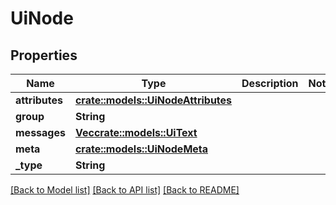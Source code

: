 # UiNode

## Properties

Name | Type | Description | Notes
------------ | ------------- | ------------- | -------------
**attributes** | [**crate::models::UiNodeAttributes**](uiNodeAttributes.md) |  | 
**group** | **String** |  | 
**messages** | [**Vec<crate::models::UiText>**](uiText.md) |  | 
**meta** | [**crate::models::UiNodeMeta**](uiNodeMeta.md) |  | 
**_type** | **String** |  | 

[[Back to Model list]](../README.md#documentation-for-models) [[Back to API list]](../README.md#documentation-for-api-endpoints) [[Back to README]](../README.md)


